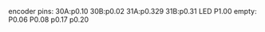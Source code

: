 encoder pins:
    30A:p0.10
    30B:p0.02
    31A:p0.329
    31B:p0.31
LED
    P1.00
empty:
    P0.06
    P0.08
    p0.17
    p0.20
    